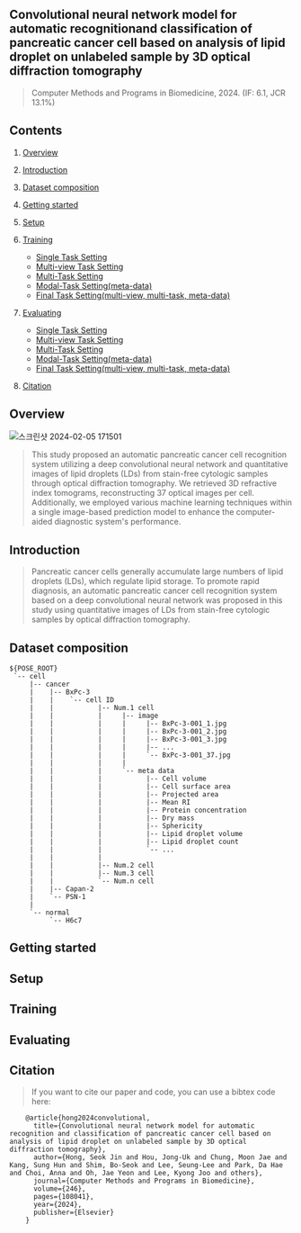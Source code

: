 ## Convolutional neural network model for automatic recognitionand classification of pancreatic cancer cell based on analysis of lipid droplet on unlabeled sample by 3D optical diffraction tomography

> Computer Methods and Programs in Biomedicine, 2024. (IF: 6.1, JCR 13.1%)

## Contents
1. [Overview](#Overview)
2. [Introduction](#Introduction)
3. [Dataset composition](#Dataset-composition)

4. [Getting started](#Getting-started)
5. [Setup](#Setup)
6. [Training](#Training)
    - [Single Task Setting](#Printing3DModel)
    - [Multi-view Task Setting](#Printing3DModel)
    - [Multi-Task Setting](#DataBase)
    - [Modal-Task Setting(meta-data)](#Transfer-Learning)
    - [Final Task Setting(multi-view, multi-task, meta-data)](#Live-Object-Detection)
    
7. [Evaluating](#Training)
    - [Single Task Setting](#Printing3DModel)
    - [Multi-view Task Setting](#Printing3DModel)
    - [Multi-Task Setting](#DataBase)
    - [Modal-Task Setting(meta-data)](#Transfer-Learning)
    - [Final Task Setting(multi-view, multi-task, meta-data)](#Live-Object-Detection)
8.  [Citation](#Citation)

## Overview
![스크린샷 2024-02-05 171501](https://github.com/tmdrn9/Medical-Identification_of_pancreatic_cancer/assets/77779116/26649b96-d580-48da-9e79-62919cc48ae2)

> This study proposed an automatic pancreatic cancer cell recognition system utilizing a deep convolutional neural network and quantitative images of lipid droplets (LDs) from stain-free cytologic samples through optical diffraction tomography. We retrieved 3D refractive index tomograms, reconstructing 37 optical images per cell. Additionally, we employed various machine learning techniques within a single image-based prediction model to enhance the computer-aided diagnostic system's performance.

## Introduction
> Pancreatic cancer cells generally accumulate large numbers of lipid droplets (LDs), which regulate lipid storage. To promote rapid diagnosis, an automatic pancreatic cancer cell recognition system based on a deep convolutional neural network was proposed in this study using quantitative images of LDs from stain-free cytologic samples by optical diffraction tomography.
## Dataset composition

    ${POSE_ROOT}
     `-- cell
         |-- cancer
         |    |-- BxPc-3
         |    |    `-- cell ID
         |    |           |-- Num.1 cell
         |    |           |     |-- image
         |    |           |     |     |-- BxPc-3-001_1.jpg
         |    |           |     |     |-- BxPc-3-001_2.jpg
         |    |           |     |     |-- BxPc-3-001_3.jpg
         |    |           |     |     |-- ...
         |    |           |     |     `-- BxPc-3-001_37.jpg
         |    |           |     |
         |    |           |     `-- meta data
         |    |           |           |-- Cell volume         
         |    |           |           |-- Cell surface area      
         |    |           |           |-- Projected area        
         |    |           |           |-- Mean RI         
         |    |           |           |-- Protein concentration        
         |    |           |           |-- Dry mass
         |    |           |           |-- Sphericity
         |    |           |           |-- Lipid droplet volume
         |    |           |           |-- Lipid droplet count
         |    |           |           `-- ...         
         |    |           |                  
         |    |           |-- Num.2 cell
         |    |           |-- Num.3 cell
         |    |           `-- Num.n cell
         |    |-- Capan-2
         |    `-- PSN-1
         |
         `-- normal
              `-- H6c7


## Getting started

## Setup

## Training

## Evaluating

## Citation

> If you want to cite our paper and code, you can use a bibtex code here:

        @article{hong2024convolutional,
          title={Convolutional neural network model for automatic recognition and classification of pancreatic cancer cell based on analysis of lipid droplet on unlabeled sample by 3D optical diffraction tomography},
          author={Hong, Seok Jin and Hou, Jong-Uk and Chung, Moon Jae and Kang, Sung Hun and Shim, Bo-Seok and Lee, Seung-Lee and Park, Da Hae and Choi, Anna and Oh, Jae Yeon and Lee, Kyong Joo and others},
          journal={Computer Methods and Programs in Biomedicine},
          volume={246},
          pages={108041},
          year={2024},
          publisher={Elsevier}
        }
